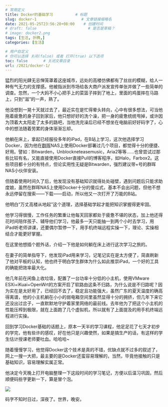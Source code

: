 ```yaml
---
# 常用定义
title: Docker的基础学习          # 标题
slug: docker-1                    # 文章链接缩略名
date: 2021-05-25T23:56:20+08:00    # 创建时间
# draft: false                       # 是否是草稿？
# image: docker2.png
tags: [生活, 折腾,]
categories: [生活]

# 用户自定义
# 你可以选择 关闭(false) 或者 打开(true) 以下选项
toc: false       # 关闭文章目录
url: /2021/docker-1/
---
```


猛烈的阳光肆无忌惮笼罩着这座城市，远处的高楼仿佛都有了丝丝的模糊，给人一种有气无力的支撑感。他被指派到市场给各大商户派发宣传单张并做了一些简单的调查。忽然，一个大妈不小心把手上的菜篮子摔到了地上，里面的鸡蛋摔在马路上，只到“滋”的一声，熟了。

他没想到一晃十天就过去了，最近实在是忙得晕头转向，心中有很多想法，可当他拖着疲惫的身子回到家后，他只想好好的洗个澡，把一身的疲惫统统甩掉，或许因为顶着大太阳走了太多的路吧，当他洗完澡后已经不想坐在电脑前好好码字了，心中的想法随着劳累的身体渐渐忘却。

他躺在床上，拿起已经服役多年的iPad，在B站上学习，这次他选择学习Docker，因为他在[群晖](群晖.md)NAS上使用Docker部署过几个项目，都觉得十分的便捷、好用。譬如：Bitwarden，Unblockneteasemusic，Aria2等等……也曾尝试过那些比较有名，又能直接使用Docker直接Pull的博客程序，如Halo，Farbox2。这些项目都十分的有特点，但论实用性无疑是Bitwarden，强烈建议带+号的群晖NAS小伙伴安装。

但随着使用时间久了后，他发现没有基础知识就得处处碰壁，遇到问题后只能求助度娘，虽然在群晖NAS上使用Docker十分的傻瓜式，基本不会出问题，但他不想永远停留在搜索——下载——启动，所以他又一次打开了万能的B站。

他明白“万丈高楼从地起”这个道理，选择基础学起才能把知识掌握得更牢固。

他学习得很慢，工作任务的繁重让他每天回家都处于疲惫不堪的状态，加上他还得花时间陪伴孩子、辅导他们学习，他最多一天只能抽一到两个小时去学习，用iPad听老师讲课，还要偶尔暂停一下，用手机终端远程实操一下，理论、实操相结合才能更好掌握。

在这里他想插个题外话，介绍一下他是如何躺在床上进行这次学习之旅的。

在妻子的简单指导下，他发现iPad用来学习，记笔记实在是太方便了，简直刷新了他对平板的认知，他也终于明白学生群体为什么如此推崇iPad，一个好的工具的确能把效率最大化。

他几年前在闲鱼上收垃圾，配置了一台功率十分低的小主机，使用VMware ESXi+iKuai+OpenWrt的方案开启了软路由这条不归路，为什么说是不归路呢？因为实在是太好用了，已经回不去了，稳定且功能强大，虽然广东的夏天温度的确高得离谱，他的小主机躺在小小的弱电箱空间里虽然显得十分的拥挤，但几年下来它还没出过岔子，一直默默地守护着家里网络的最前线。去年他为了把这个小主机的性能压榨到极限，就在上面跑了几个虚拟机，所以就有了上面提及的用手机终端远程进行实操。

回到学习Docker基础的话题上，原本一天半的学习课程，他足足花了七天才初步的学完，他有些许的感叹，好在他只是兴趣使然，如果是搞生产的话，有这样的学生估计授课老师要吐血。哈哈哈~

随着慢慢学习，他觉得Docker这个技术是真的不错，优缺点就不过多的叙述了，网上一搜一大把，最主要的是Docker还蛮容易理解的，当然，毕竟他接触的只是基础知识，容易理解实属正常。

他决定今天晚上打开电脑整理一下这段时间的学习笔记，方便以后温习巩固，然后顺便码些字更新一下，算是冒个泡。

![](https://sdn.qylao.com/laomai/2023/02/27/163fc33e901a0e-1.webp)

码字不知时日过，深夜了。世界，晚安。